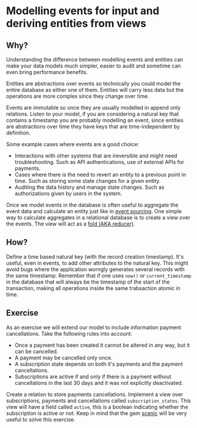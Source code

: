 # Modelling events for input and deriving entities from views

## Why?

Understanding the difference between modelling events and entities can make your data models much simpler, easier to audit and sometime can even bring performance benefits.

Entities are abstractions over events so technically you could model the entire database as either one of them. Entities will carry less data but the operations are more complex since they change over time.

Events are immutable so once they are usually modelled in append only relations. Listen to your model, if you are considering a natural key that contains a timestamp you are probably modelling an event, since entities are abstractions over time they have keys that are time-independent by definition.

Some example cases where events are a good choice:
* Interactions with other systems that are ireversible and might need troubleshooting. Such as API authentications, use of external APIs for payments.
* Cases where there is the need to revert an entity to a previous point in time. Such as storing some state changes for a given entity.
* Auditing the data history and manage state changes. Such as authorizations given by users in the system.

Once we model events in the database is often useful to aggregate the event data and calculate an entity just like in [event sourcing](https://martinfowler.com/eaaDev/EventSourcing.html). One simple way to calculate aggregates in a relational database is to create a view over the events. The view will act as a [fold (AKA reducer)](https://en.wikipedia.org/wiki/Fold_%28higher-order_function%29).

## How?

Define a time based natural key (with the record creation timestamp). It's useful, even in events, to add other attributes to the natural key. This might avoid bugs where the application worngly generates several records with the same timestamp. Remember that if one uses `now()` or `current_timestamp` in the database that will always be the timestamp of the start of the transaction, making all operations inside the same trabsaction atomic in time.

## Exercise

As an exercise we will extend our model to include information payment cancellations.
Take the following rules into account:

* Once a payment has been created it cannot be altered in any way, but it can be cancelled.
* A payment may be cancelled only once.
* A subscription state depends on both it's payments and the payment cancellations.
* Subscriptions are active if and only if there is a payment without cancellations in the last 30 days and it was not explicitly deactivated.

Create a relation to store payments cancellations.
Implement a view over subscriptions, payments and cancellations called `subscription_states`. This view will have a field called `active`, this is a boolean indicating whether the subscription is active or not.
Keep in mind that the gem [scenic](https://github.com/scenic-views/scenic) will be very useful to solve this exercise.